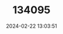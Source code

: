 ---
title: "134095"
category: "Geothelphusa tsayae"
draft: false
date: 2024-02-22 13:03:51
languages:
  English: ["She Crab"]
---